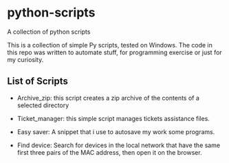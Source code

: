 # python-scripts
A collection of python scripts

This is a collection of simple Py scripts, tested on Windows.
The code in this repo was written to automate stuff, for programming exercise or just for my curiosity.

## List of Scripts

- Archive_zip: this script creates a zip archive of the contents of a selected directory

- Ticket_manager: this simple script manages tickets assistance files. 

- Easy saver: A snippet that i use to autosave my work some programs.

- Find device: Search for devices in the local network that have the same first three pairs of the MAC address, then open it on the browser.